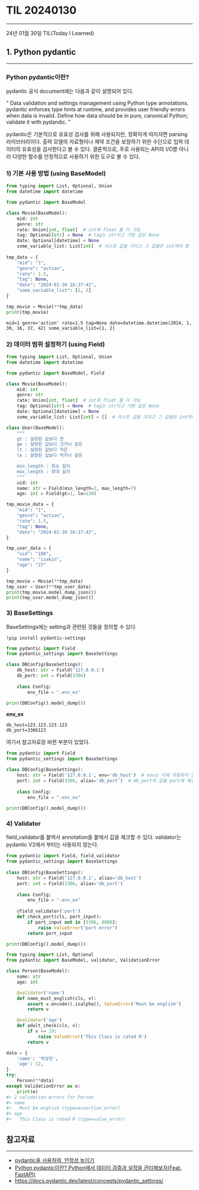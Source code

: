 # TIL 20240130
---
24년 01월 30일 TIL(Today I Learned)

## 1. Python pydantic
---

### Python pydantic이란?

pydantic 공식 document에는 다음과 같이 설명되어 있다.

" Data validation and settings management using Python type annotations.
pydantic enforces type hints at runtime, and provides user friendly errors when data is invalid.
Define how data should be in pure, canonical Python; validate it with pydandic. "

pydantic은 기본적으로 유효성 검사를 위해 사용되지만, 정확하게 따지자면 parsing 라이브러리이다. 출력 모델의 자료형이나 제약 조건을 보장하기 위한 수단으로 입력 데이터의 유효성을 검사한다고 볼 수 있다. 결론적으로, 주로 사용되는 API의 I/O뿐 아니라 다양한 함수를 안정적으로 사용하기 위한 도구로 볼 수 있다.

### 1) 기본 사용 방법 (using BaseModel)

```python
from typing import List, Optional, Union
from datetime import datetime

from pydantic import BaseModel

class Movie(BaseModel):
    mid: int
    genre: str
    rate: Union[int, float]  # int와 float 둘 다 가능
    tag: Optional[str] = None  # tag는 str이고 기본 값은 None
    date: Optional[datetime] = None
    some_variable_list: List[int]  # 리스트 값을 가지고 그 값들은 int여야 함
  
tmp_data = {
    "mid": "1",
    "genre": "action",
    "rate": 1.5,
    "tag": None,
    "date": "2024-01-30 16:37:42",
    "some_variable_list": [1, 2]
}

tmp_movie = Movie(**tmp_data)
print(tmp_movie)
```

```
mid=1 genre='action' rate=1.5 tag=None date=datetime.datetime(2024, 1, 30, 16, 37, 42) some_variable_list=[1, 2]
```


### 2) 데이터 범위 설정하기 (using Field)

```python
from typing import List, Optional, Union
from datetime import datetime

from pydantic import BaseModel, Field

class Movie(BaseModel):
    mid: int
    genre: str
    rate: Union[int, float]  # int와 float 둘 다 가능
    tag: Optional[str] = None  # tag는 str이고 기본 값은 None
    date: Optional[datetime] = None
    some_variable_list: List[int] = []  # 리스트 값을 가지고 그 값들은 int여야 함

class User(BaseModel):
    """
    gt : 설정된 값보다 큰
    ge : 설정된 값보다 크거나 같은
    lt : 설정된 값보다 작은
    le : 설정된 값보다 작거나 같은

    min_length : 최소 길이
    max_length : 최대 길이
    """
    uid: int
    name: str = Field(min_length=2, max_length=7)
    age: int = Field(gt=1, le=130)

tmp_movie_data = {
    "mid": "1",
    "genre": "action",
    "rate": 1.5,
    "tag": None,
    "date": "2024-01-30 16:37:42",
} 

tmp_user_data = {
    "uid": "100",
    "name": "isakin",
    "age": "27"
}

tmp_movie = Movie(**tmp_data)
tmp_user = User(**tmp_user_data)
print(tmp_movie.model_dump_json())
print(tmp_user.model_dump_json())
```

### 3) BaseSettings

BaseSettings에는 setting과 관련된 것들을 정의할 수 있다.

```
!pip install pydantic-settings
```

```python
from pydantic import Field
from pydantic_settings import BaseSettings

class DBConfig(BaseSettings):
    db_host: str = Field('127.0.0.1')
    db_port: int = Field(3306)
  
    class Config:
        env_file = ".env_ex"

print(DBConfig().model_dump())
```

**env_ex**
```
db_host=123.123.123.123
db_port=3306123
```

여기서 참고자료랑 바뀐 부분이 있었다.

```python
from pydantic import Field
from pydantic_settings import BaseSettings

class DBConfig(BaseSettings):
    host: str = Field('127.0.0.1', env='db_host')  # env는 이제 작동하지 않는다.
    port: int = Field(3306, alias='db_port')  # db_port의 값을 port에 매칭하기 위해서 alias 사용
  
    class Config:
        env_file = ".env_ex"
  
print(DBConfig().model_dump())
```

### 4) Validator

field_validator를 붙여서 annotation을 붙에서 값을 체크할 수 있다. validator는 pydantic V2에서 부터는 사용되지 않는다.
```python
from pydantic import Field, field_validator
from pydantic_settings import BaseSettings
  
class DBConfig(BaseSettings):
    host: str = Field('127.0.0.1', alias='db_host')
    port: int = Field(3306, alias='db_port')
  
    class Config:
        env_file = ".env_ex"
  
    @field_validator('port')
    def check_port(cls, port_input):
        if port_input not in [3306, 8080]:
            raise ValueError("port error")
        return port_input

print(DBConfig().model_dump())
```

```python
from typing import List, Optional    
from pydantic import BaseModel, validator, ValidationError       

class Person(BaseModel):
    name: str
    age: int

    @validator('name')
    def name_must_english(cls, v):
        assert v.encode().isalpha(), ValueError('Must be english')
        return v

    @validator('age')
    def adult_check(cls, v):
        if v <= 19:
            raise ValueError('This Class is rated R')
        return v

data = {
    'name': '박성진',
    'age': 12,
}
try:
    Person(**data)
except ValidationError as e:
    print(e)
#> 2 validation errors for Person
#> name
#>   Must be english (type=assertion_error)
#> age
#>   This Class is rated R (type=value_error)
```


## 참고자료
---
- [pydantic을 사용하여, 안정성 높이기](https://re-code-cord.tistory.com/entry/pydantic%EC%9D%84-%EC%9D%B4%EC%9A%A9%ED%95%9C-%EB%B0%B1%EC%95%A4%EB%93%9C-%EA%B0%9C%EB%B0%9C%EC%9E%90-%EA%B4%B4%EB%A1%AD%ED%9E%88%EA%B8%B0)
- [Python pydantic이란? Python에서 데이터 검증과 설정을 관리해보자(Feat. FastAPI)](https://lsjsj92.tistory.com/650)
- https://docs.pydantic.dev/latest/concepts/pydantic_settings/